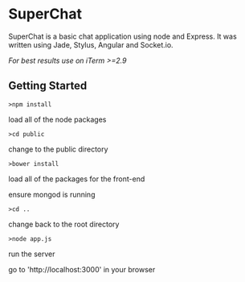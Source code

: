 # SuperChat

SuperChat is a basic chat application using node and Express.
It was written using Jade, Stylus, Angular and Socket.io.

*For best results use on iTerm >=2.9*

## Getting Started
  `>npm install`

load all of the node packages

  `>cd public`

change to the public directory

  `>bower install`

load all of the packages for the front-end

ensure mongod is running

  `>cd ..`

 change back to the root directory

  `>node app.js`

 run the server

 go to 'http://localhost:3000' in your browser
